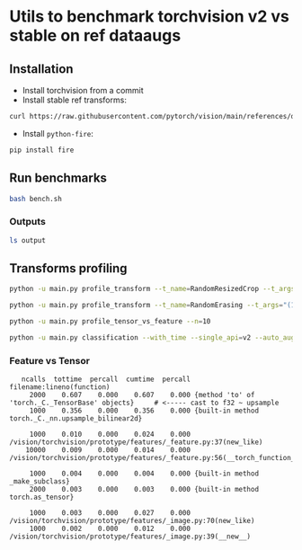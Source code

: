 # Utils to benchmark torchvision v2 vs stable on ref dataaugs

## Installation

- Install torchvision from a commit
- Install stable ref transforms:
```bash
curl https://raw.githubusercontent.com/pytorch/vision/main/references/detection/transforms.py -o det_transforms.py
```
- Install `python-fire`:
```bash
pip install fire
```

## Run benchmarks

```bash
bash bench.sh
```

### Outputs

```bash
ls output
```


## Transforms profiling

```bash
python -u main.py profile_transform --t_name=RandomResizedCrop --t_args="(224,)"

python -u main.py profile_transform --t_name=RandomErasing --t_args="(1.0, )" --single_dtype=Tensor

python -u main.py profile_tensor_vs_feature --n=10

python -u main.py classification --with_time --single_api=v2 --auto_augment_policy=None --random_erase_prob=0.0
```



### Feature vs Tensor

```
   ncalls  tottime  percall  cumtime  percall filename:lineno(function)
     2000    0.607    0.000    0.607    0.000 {method 'to' of 'torch._C._TensorBase' objects}     # <----- cast to f32 ~ upsample
     1000    0.356    0.000    0.356    0.000 {built-in method torch._C._nn.upsample_bilinear2d}

     1000    0.010    0.000    0.024    0.000 /vision/torchvision/prototype/features/_feature.py:37(new_like)
    10000    0.009    0.000    0.014    0.000 /vision/torchvision/prototype/features/_feature.py:56(__torch_function__)

     1000    0.004    0.000    0.004    0.000 {built-in method _make_subclass}
     2000    0.003    0.000    0.003    0.000 {built-in method torch.as_tensor}

     1000    0.003    0.000    0.027    0.000 /vision/torchvision/prototype/features/_image.py:70(new_like)
     1000    0.002    0.000    0.012    0.000 /vision/torchvision/prototype/features/_image.py:39(__new__)
```